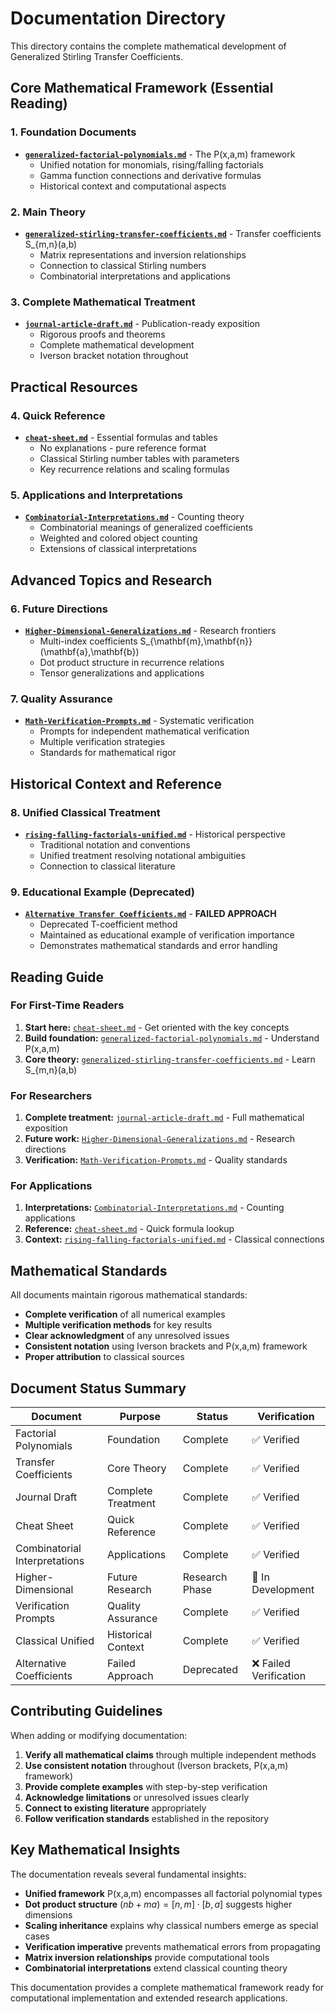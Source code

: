 # Documentation Directory

This directory contains the complete mathematical development of Generalized Stirling Transfer Coefficients.

## Core Mathematical Framework (Essential Reading)

### 1. Foundation Documents
- **[`generalized-factorial-polynomials.md`](generalized-factorial-polynomials.md)** - The P(x,a,m) framework
  - Unified notation for monomials, rising/falling factorials
  - Gamma function connections and derivative formulas
  - Historical context and computational aspects

### 2. Main Theory
- **[`generalized-stirling-transfer-coefficients.md`](generalized-stirling-transfer-coefficients.md)** - Transfer coefficients S_{m,n}(a,b)
  - Matrix representations and inversion relationships
  - Connection to classical Stirling numbers
  - Combinatorial interpretations and applications

### 3. Complete Mathematical Treatment
- **[`journal-article-draft.md`](journal-article-draft.md)** - Publication-ready exposition
  - Rigorous proofs and theorems
  - Complete mathematical development
  - Iverson bracket notation throughout

## Practical Resources

### 4. Quick Reference
- **[`cheat-sheet.md`](cheat-sheet.md)** - Essential formulas and tables
  - No explanations - pure reference format
  - Classical Stirling number tables with parameters
  - Key recurrence relations and scaling formulas

### 5. Applications and Interpretations
- **[`Combinatorial-Interpretations.md`](Combinatorial-Interpretations.md)** - Counting theory
  - Combinatorial meanings of generalized coefficients
  - Weighted and colored object counting
  - Extensions of classical interpretations

## Advanced Topics and Research

### 6. Future Directions
- **[`Higher-Dimensional-Generalizations.md`](Higher-Dimensional-Generalizations.md)** - Research frontiers
  - Multi-index coefficients S_{\mathbf{m},\mathbf{n}}(\mathbf{a},\mathbf{b})
  - Dot product structure in recurrence relations
  - Tensor generalizations and applications

### 7. Quality Assurance
- **[`Math-Verification-Prompts.md`](Math-Verification-Prompts.md)** - Systematic verification
  - Prompts for independent mathematical verification
  - Multiple verification strategies
  - Standards for mathematical rigor

## Historical Context and Reference

### 8. Unified Classical Treatment
- **[`rising-falling-factorials-unified.md`](rising-falling-factorials-unified.md)** - Historical perspective
  - Traditional notation and conventions
  - Unified treatment resolving notational ambiguities
  - Connection to classical literature

### 9. Educational Example (Deprecated)
- **[`Alternative Transfer Coefficients.md`](Alternative%20Transfer%20Coefficients.md)** - **FAILED APPROACH**
  - Deprecated T-coefficient method
  - Maintained as educational example of verification importance
  - Demonstrates mathematical standards and error handling

## Reading Guide

### For First-Time Readers
1. **Start here:** [`cheat-sheet.md`](cheat-sheet.md) - Get oriented with the key concepts
2. **Build foundation:** [`generalized-factorial-polynomials.md`](generalized-factorial-polynomials.md) - Understand P(x,a,m)
3. **Core theory:** [`generalized-stirling-transfer-coefficients.md`](generalized-stirling-transfer-coefficients.md) - Learn S_{m,n}(a,b)

### For Researchers
1. **Complete treatment:** [`journal-article-draft.md`](journal-article-draft.md) - Full mathematical exposition
2. **Future work:** [`Higher-Dimensional-Generalizations.md`](Higher-Dimensional-Generalizations.md) - Research directions
3. **Verification:** [`Math-Verification-Prompts.md`](Math-Verification-Prompts.md) - Quality standards

### For Applications
1. **Interpretations:** [`Combinatorial-Interpretations.md`](Combinatorial-Interpretations.md) - Counting applications
2. **Reference:** [`cheat-sheet.md`](cheat-sheet.md) - Quick formula lookup
3. **Context:** [`rising-falling-factorials-unified.md`](rising-falling-factorials-unified.md) - Classical connections

## Mathematical Standards

All documents maintain rigorous mathematical standards:

- **Complete verification** of all numerical examples
- **Multiple verification methods** for key results
- **Clear acknowledgment** of any unresolved issues
- **Consistent notation** using Iverson brackets and P(x,a,m) framework
- **Proper attribution** to classical sources

## Document Status Summary

| Document | Purpose | Status | Verification |
|----------|---------|--------|-------------|
| Factorial Polynomials | Foundation | Complete | ✅ Verified |
| Transfer Coefficients | Core Theory | Complete | ✅ Verified |
| Journal Draft | Complete Treatment | Complete | ✅ Verified |
| Cheat Sheet | Quick Reference | Complete | ✅ Verified |
| Combinatorial Interpretations | Applications | Complete | ✅ Verified |
| Higher-Dimensional | Future Research | Research Phase | 🔄 In Development |
| Verification Prompts | Quality Assurance | Complete | ✅ Verified |
| Classical Unified | Historical Context | Complete | ✅ Verified |
| Alternative Coefficients | Failed Approach | Deprecated | ❌ Failed Verification |

## Contributing Guidelines

When adding or modifying documentation:

1. **Verify all mathematical claims** through multiple independent methods
2. **Use consistent notation** throughout (Iverson brackets, P(x,a,m) framework)
3. **Provide complete examples** with step-by-step verification
4. **Acknowledge limitations** or unresolved issues clearly
5. **Connect to existing literature** appropriately
6. **Follow verification standards** established in the repository

## Key Mathematical Insights

The documentation reveals several fundamental insights:

- **Unified framework** P(x,a,m) encompasses all factorial polynomial types
- **Dot product structure** $(nb + ma) = [n,m] \cdot [b,a]$ suggests higher dimensions
- **Scaling inheritance** explains why classical numbers emerge as special cases
- **Verification imperative** prevents mathematical errors from propagating
- **Matrix inversion relationships** provide computational tools
- **Combinatorial interpretations** extend classical counting theory

This documentation provides a complete mathematical framework ready for computational implementation and extended research applications.
